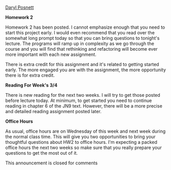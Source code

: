 [Daryl Posnett](https://csus.instructure.com/courses/93920/users/43499)

**Homework 2**

Homework 2 has been posted. I cannot emphasize enough that you need to start this project early. I would even recommend that you read over the somewhat long prompt today so that you can bring questions to tonight's lecture. The programs will ramp up in complexity as we go through the course and you will find that rethinking and refactoring will become ever more important with each new assignment. 

There is extra credit for this assignment and it's related to getting started early. The more engaged you are with the assignment, the more opportunity there is for extra credit. 

**Reading For Week's 3/4**

There is new reading for the next two weeks. I will try to get those posted before lecture today. At minimum, to get started you need to continue reading in chapter 6 of the JN9 text. However, there will be a more precise and detailed reading assignment posted later. 

**Office Hours**

As usual, office hours are on Wednesday of this week and next week during the normal class time. This will give you two opportunities to bring your thoughtful questions about HW2 to office hours. I'm expecting a packed office hours the next two weeks so make sure that you really prepare your questions to get the most out of it. 

This announcement is closed for comments